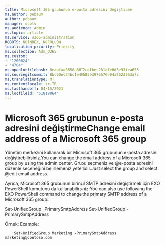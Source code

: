 ```yaml
---
title: Microsoft 365 grubunun e-posta adresini değiştirme
ms.author: pebaum
author: pebaum
manager: scotv
ms.audience: Admin
ms.topic: article
ms.service: o365-administration
ROBOTS: NOINDEX, NOFOLLOW
localization_priority: Priority
ms.collection: Adm_O365
ms.custom:
- "1200024"
- "4704"
ms.openlocfilehash: 8eaafae8650a8072cdfbec281afe6d5e93fea655
ms.sourcegitcommit: 8bc60ec34bc1e40685e3976576e04a2623f63a7c
ms.translationtype: MT
ms.contentlocale: tr-TR
ms.lasthandoff: 04/15/2021
ms.locfileid: "51819064"
---
```

# <a name="change-email-address-of-a-microsoft-365-group"></a><span data-ttu-id="b9661-102">Microsoft 365 grubunun e-posta adresini değiştirme</span><span class="sxs-lookup"><span data-stu-id="b9661-102">Change email address of a Microsoft 365 group</span></span>

<span data-ttu-id="b9661-103">Yönetim merkezini kullanarak bir Microsoft 365 grubunun e-posta adresini değiştirebilirsiniz.</span><span class="sxs-lookup"><span data-stu-id="b9661-103">You can change the email address of a Microsoft 365 group by using the admin center.</span></span> <span data-ttu-id="b9661-104">Grubu seçmeniz ve @e-posta adresini düzenle seçeneğini belirlemeniz yeterlidir.</span><span class="sxs-lookup"><span data-stu-id="b9661-104">Just select the group and select @edit email address.</span></span>

<span data-ttu-id="b9661-105">Ayrıca, Microsoft 365 grubunun birincil SMTP adresini değiştirmek için EXO PowerShell komutunu da kullanabilirsiniz:</span><span class="sxs-lookup"><span data-stu-id="b9661-105">You can also use following the EXO PowerShell command to change the primary SMTP address of a Microsoft 365 group:</span></span>

<span data-ttu-id="b9661-106">Set-UnifiedGroup <Group Name> -PrimarySmtpAddress <new SMTP Address></span><span class="sxs-lookup"><span data-stu-id="b9661-106">Set-UnifiedGroup <Group Name> -PrimarySmtpAddress <new SMTP Address></span></span>

<span data-ttu-id="b9661-107">Örnek: </span><span class="sxs-lookup"><span data-stu-id="b9661-107">Example:</span></span>

```
    Set-UnifiedGroup Marketing -PrimarySmtpAddress marketing@contoso.com
```

